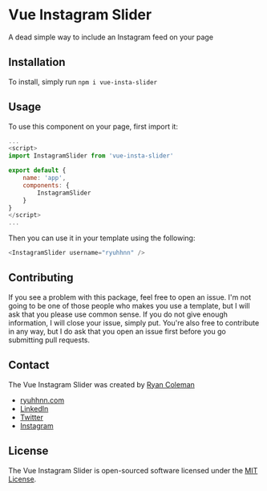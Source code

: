 # Vue Instagram Slider
A dead simple way to include an Instagram feed on your page

## Installation
To install, simply run `npm i vue-insta-slider`

## Usage
To use this component on your page, first import it:
```javascript
...
<script>
import InstagramSlider from 'vue-insta-slider'

export default {
    name: 'app',
    components: {
        InstagramSlider
    }
}
</script>
...
```

Then you can use it in your template using the following:
```javascript
<InstagramSlider username="ryuhhnn" />
```

## Contributing
If you see a problem with this package, feel free to open an issue. I'm not going to be one of those people who makes you use a template, but I will ask that you please use common sense. If you do not give enough information, I will close your issue, simply put. You're also free to contribute in any way, but I do ask that you open an issue first before you go submitting pull requests.

## Contact
The Vue Instagram Slider was created by [Ryan Coleman](mailto:me@ryuhhnn.com)

* [ryuhhnn.com](https://www.ryuhhnn.com)
* [LinkedIn](https://www.linkedin.com/in/ryuhhnn/)
* [Twitter](https://twitter.com/ryuhhnn)
* [Instagram](https://www.instagram.com/ryuhhnn/)

## License
The Vue Instagram Slider is open-sourced software licensed under the [MIT License](https://github.com/ryuhhnn/vue-insta-slider/blob/master/LICENSE).